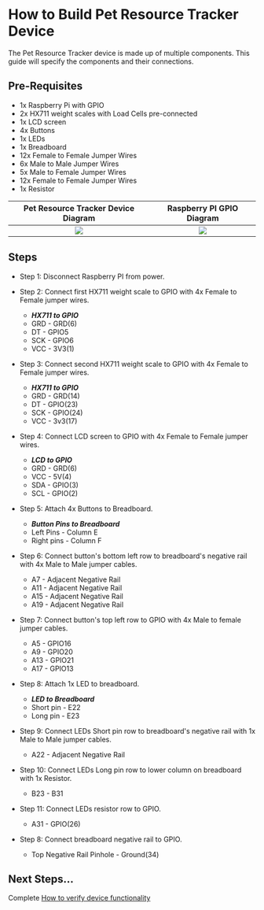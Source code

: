 # How to Build Pet Resource Tracker Device

The Pet Resource Tracker device is made up of multiple components. This guide will specify the components and their connections. 

## Pre-Requisites

*   1x Raspberry Pi with GPIO
*   2x HX711 weight scales with Load Cells pre-connected
*   1x LCD screen
*   4x Buttons
*   1x LEDs
*   1x Breadboard
*   12x Female to Female Jumper Wires
*   6x Male to Male Jumper Wires
*   5x Male to Female Jumper Wires
*   12x Female to Female Jumper Wires
*   1x Resistor


Pet Resource Tracker Device Diagram             |  Raspberry PI GPIO Diagram
:-------------------------:|:-------------------------:
![](//Image%20Files/pet_resource_tracker_device_diagram.png)  |  ![](//Image%20Files/raspberry_pi_GPIO.png)


## Steps
*   Step 1: Disconnect Raspberry PI from power.
*   Step 2: Connect first HX711 weight scale to GPIO with 4x Female to Female jumper wires.

	* **_HX711 to GPIO_**
	* GRD - GRD(6)
	* DT  - GPIO5
	* SCK - GPIO6
	* VCC - 3V3(1)
*   Step 3: Connect second HX711 weight scale to GPIO with 4x Female to Female jumper wires.
	* **_HX711 to GPIO_**
	* GRD - GRD(14)
	* DT  - GPIO(23)
	* SCK - GPIO(24)
	* VCC - 3v3(17)
*   Step 4: Connect LCD screen to GPIO with 4x Female to Female jumper wires.
	* **_LCD to GPIO_**
	* GRD - GRD(6)
	* VCC - 5V(4)
	* SDA - GPIO(3)
	* SCL - GPIO(2)
*   Step 5: Attach 4x Buttons to Breadboard.
	*  **_Button Pins to Breadboard_**  
	* Left Pins - Column E
	* Right pins - Column F
*   Step 6: Connect button's bottom left row to breadboard's negative rail with 4x Male to Male jumper cables. 
	* A7  - Adjacent Negative Rail
	* A11 - Adjacent Negative Rail
	* A15 - Adjacent Negative Rail
	* A19 - Adjacent Negative Rail
*   Step 7: Connect button's top left row to GPIO with 4x Male to female jumper cables.
	* A5  - GPIO16
	* A9  - GPIO20 
	* A13 - GPIO21
	* A17 - GPIO13
*   Step 8: Attach 1x LED to breadboard.
	* **_LED to Breadboard_**  
	* Short pin - E22
	* Long pin - E23
*   Step 9: Connect LEDs Short pin row to breadboard's negative rail with 1x Male to Male jumper cables.
	* A22 - Adjacent Negative Rail
*   Step 10: Connect LEDs Long pin row to lower column on breadboard with 1x Resistor.
	* B23 - B31
	
* Step 11: Connect LEDs resistor row to GPIO.
	* A31 - GPIO(26)
*   Step 8: Connect breadboard negative rail to GPIO.
	* Top Negative Rail Pinhole - Ground(34)

## Next Steps...

Complete [How to verify device functionality](How_to_verify_device_functionality.md)
